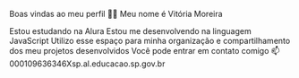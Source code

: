 
Boas vindas ao meu perfil 💙💙
Meu nome é Vitória Moreira 

Estou estudando na Alura
Estou me desenvolvendo na linguagem JavaScript
Utilizo esse espaço para minha organização e compartilhamento dos meu projetos desenvolvidos
Você pode entrar em contato comigo 📫
000109636346Xsp.al.educacao.sp.gov.br 
